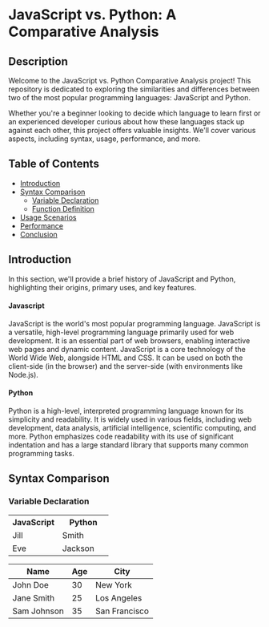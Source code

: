 # JavaScript vs. Python: A Comparative Analysis

## Description
Welcome to the JavaScript vs. Python Comparative Analysis project! This repository is dedicated to exploring the similarities and differences between two of the most popular programming languages: JavaScript and Python.

Whether you're a beginner looking to decide which language to learn first or an experienced developer curious about how these languages stack up against each other, this project offers valuable insights. We'll cover various aspects, including syntax, usage, performance, and more.

## Table of Contents
- [Introduction](#introduction)
- [Syntax Comparison](#syntax-comparison)
  - [Variable Declaration](#variable-declaration)
  - [Function Definition](#function-definition)
- [Usage Scenarios](#usage-scenarios)
- [Performance](#performance)
- [Conclusion](#conclusion)

## Introduction
In this section, we'll provide a brief history of JavaScript and Python, highlighting their origins, primary uses, and key features.

#### Javascript
JavaScript is the world's most popular programming language. JavaScript is a versatile, high-level programming language primarily used for web development. It is an essential part of web browsers, enabling interactive web pages and dynamic content. JavaScript is a core technology of the World Wide Web, alongside HTML and CSS. It can be used on both the client-side (in the browser) and the server-side (with environments like Node.js).

#### Python
Python is a high-level, interpreted programming language known for its simplicity and readability. It is widely used in various fields, including web development, data analysis, artificial intelligence, scientific computing, and more. Python emphasizes code readability with its use of significant indentation and has a large standard library that supports many common programming tasks.
## Syntax Comparison
### Variable Declaration
<table >
  <tr>
    <th style="width:50%">JavaScript</th>
    <th style="width:50%">Python</th>
  </tr>
  <tr>
    <td>Jill</td>
    <td>Smith</td>
   
  </tr>
  <tr>
    <td>Eve</td>
    <td>Jackson</td>
 
  </tr>
</table>


| Name        | Age | City          |   
|-------------|-----|---------------|   
| John Doe    | 30  | New York      |   
| Jane Smith  | 25  | Los Angeles   |   
| Sam Johnson | 35  | San Francisco |    






